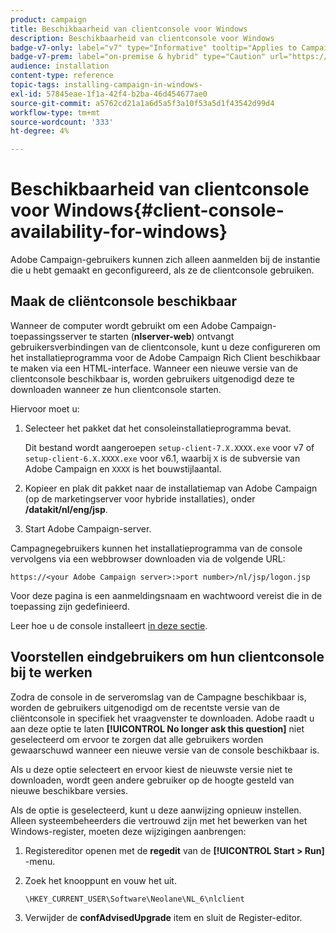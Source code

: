 ```yaml
---
product: campaign
title: Beschikbaarheid van clientconsole voor Windows
description: Beschikbaarheid van clientconsole voor Windows
badge-v7-only: label="v7" type="Informative" tooltip="Applies to Campaign Classic v7 only"
badge-v7-prem: label="on-premise & hybrid" type="Caution" url="https://experienceleague.adobe.com/docs/campaign-classic/using/installing-campaign-classic/architecture-and-hosting-models/hosting-models-lp/hosting-models.html?lang=en" tooltip="Applies to on-premise and hybrid deployments only"
audience: installation
content-type: reference
topic-tags: installing-campaign-in-windows-
exl-id: 57845eae-1f1a-42f4-b2ba-46d454677ae0
source-git-commit: a5762cd21a1a6d5a5f3a10f53a5d1f43542d99d4
workflow-type: tm+mt
source-wordcount: '333'
ht-degree: 4%

---
```


# Beschikbaarheid van clientconsole voor Windows{#client-console-availability-for-windows}



Adobe Campaign-gebruikers kunnen zich alleen aanmelden bij de instantie die u hebt gemaakt en geconfigureerd, als ze de clientconsole gebruiken.

## Maak de cliëntconsole beschikbaar

Wanneer de computer wordt gebruikt om een Adobe Campaign-toepassingsserver te starten (**nlserver-web**) ontvangt gebruikersverbindingen van de clientconsole, kunt u deze configureren om het installatieprogramma voor de Adobe Campaign Rich Client beschikbaar te maken via een HTML-interface. Wanneer een nieuwe versie van de clientconsole beschikbaar is, worden gebruikers uitgenodigd deze te downloaden wanneer ze hun clientconsole starten.

Hiervoor moet u:

1. Selecteer het pakket dat het consoleinstallatieprogramma bevat.

   Dit bestand wordt aangeroepen `setup-client-7.X.XXXX.exe` voor v7 of `setup-client-6.X.XXXX.exe` voor v6.1, waarbij `X` is de subversie van Adobe Campaign en `XXXX` is het bouwstijlaantal.

1. Kopieer en plak dit pakket naar de installatiemap van Adobe Campaign (op de marketingserver voor hybride installaties), onder **/datakit/nl/eng/jsp**.
1. Start Adobe Campaign-server.

Campagnegebruikers kunnen het installatieprogramma van de console vervolgens via een webbrowser downloaden via de volgende URL:

```
https://<your Adobe Campaign server>:>port number>/nl/jsp/logon.jsp
```

Voor deze pagina is een aanmeldingsnaam en wachtwoord vereist die in de toepassing zijn gedefinieerd.

Leer hoe u de console installeert [in deze sectie](../../installation/using/installing-the-client-console.md).

## Voorstellen eindgebruikers om hun clientconsole bij te werken

Zodra de console in de serveromslag van de Campagne beschikbaar is, worden de gebruikers uitgenodigd om de recentste versie van de cliëntconsole in specifiek het vraagvenster te downloaden. Adobe raadt u aan deze optie te laten **[!UICONTROL No longer ask this question]** niet geselecteerd om ervoor te zorgen dat alle gebruikers worden gewaarschuwd wanneer een nieuwe versie van de console beschikbaar is.

Als u deze optie selecteert en ervoor kiest de nieuwste versie niet te downloaden, wordt geen andere gebruiker op de hoogte gesteld van nieuwe beschikbare versies.

Als de optie is geselecteerd, kunt u deze aanwijzing opnieuw instellen. Alleen systeembeheerders die vertrouwd zijn met het bewerken van het Windows-register, moeten deze wijzigingen aanbrengen:

1. Registereditor openen met de **regedit** van de **[!UICONTROL Start > Run]** -menu.
1. Zoek het knooppunt en vouw het uit.

   ```
   \HKEY_CURRENT_USER\Software\Neolane\NL_6\nlclient
   ```

1. Verwijder de **confAdvisedUpgrade** item en sluit de Register-editor.
